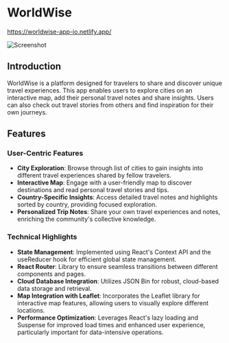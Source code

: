 # WorldWise

https://worldwise-app-io.netlify.app/

![Screenshot](./src/assets/screenshot.png)

## Introduction

WorldWise is a platform designed for travelers to share and discover unique travel experiences.
This app enables users to explore cities on an interactive map, add their personal travel notes and  share insights. Users can also check out travel stories from others and find inspiration for their own journeys.

## Features

### User-Centric Features
- **City Exploration**: Browse through list of cities to gain insights into different travel experiences shared by fellow travelers.
- **Interactive Map**: Engage with a user-friendly map to discover destinations and read personal travel stories and tips.
- **Country-Specific Insights**: Access detailed travel notes and highlights sorted by country, providing focused exploration.
- **Personalized Trip Notes**: Share your own travel experiences and notes, enriching the community's collective knowledge.

### Technical Highlights
- **State Management**: Implemented using React's Context API and the useReducer hook for efficient global state management.
- **React Router**: Library to ensure seamless transitions between different components and pages.
- **Cloud Database Integration**: Utilizes JSON Bin for robust, cloud-based data storage and retrieval.
- **Map Integration with Leaflet**: Incorporates the Leaflet library for interactive map features, allowing users to visually explore different locations.
- **Performance Optimization**: Leverages React's lazy loading and Suspense for improved load times and enhanced user experience, particularly important for data-intensive operations.

